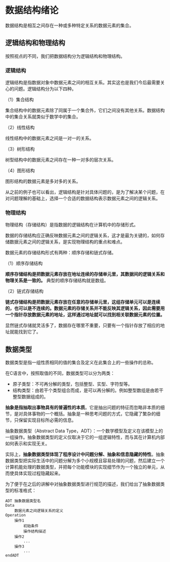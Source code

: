# 数据结构绪论

<!-- toc -->

数据结构是相互之间存在一种或多种特定关系的数据元素的集合。

## 逻辑结构和物理结构

按照视点的不同，我们把数据结构分为逻辑结构和物理结构。

### 逻辑结构

逻辑结构是指数据对象中数据元素之间的相互关系。其实这也是我们今后最需要关心的问题。逻辑结构分为以下四种。

（1）集合结构

集合结构中的数据元素除了同属于一个集合外，它们之间没有其他关系。数据结构中的集合关系就类似于数学中的集合。

（2）线性结构

线性结构中的数据元素之间是一对一的关系。

（3）树形结构

树型结构中的数据元素之间存在一种一对多的层次关系。

（4）图形结构

图形结构的数据元素是多对多的关系。

从之前的例子也可以看出，逻辑结构是针对具体问题的，是为了解决某个问题，在对问题理解的基础上，选择一个合适的数据结构表示数据元素之间的逻辑关系。

### 物理结构

物理结构（存储结构）是指数据的逻辑结构在计算机中的存储形式。

数据的存储结构应正确反映数据元素之间的逻辑关系，这才是最为关键的，如何存储数据元素之间的逻辑关系，是实现物理结构的重点和难点。

数据元素的存储结构形式有两种：顺序存储和链式存储。

（1）顺序存储结构

**顺序存储结构是把数据元素存放在地址连续的存储单元里，其数据间的逻辑关系和物理关系是一致的。** 典型的顺序存储结构就是数组。

（2）链式存储结构

**链式存储结构是把数据元素存放在任意的存储单元里，这组存储单元可以是连续的，也可以是不连续的。数据元素的存储关系并不能反映其逻辑关系，因此需要用一个指针存放数据元素的地址，这样通过地址就可以找到相关联数据元素的位置。**

显然链式存储就灵活多了，数据存在哪里不重要，只要有一个指针存放了相应的地址就能找到它了。

## 数据类型

数据类型是指一组性质相同的值的集合及定义在此集合上的一些操作的总称。

在C语言中，按照取值的不同，数据类型可以分为两类：

- 原子类型：不可再分解的类型，包括整型、实型、字符型等。
- 结构类型：由若干个类型组合而成，是可以再分解的。例如整型数组是由若干整型数据组成的。

**抽象是指抽取出事物具有的普遍性的本质**。它是抽出问题的特征而忽略非本质的细节，是对具体事物的一个概括。抽象是一种思考问题的方式，它隐藏了繁杂的细节，只保留实现目标所必需的信息。 

抽象数据类型（Abstract Data Type，ADT）：一个数学模型及定义在该模型上的一组操作。抽象数据类型的定义仅取决于它的一组逻辑特性，而与其在计算机内部如何表示和实现无关。

实际上，**抽象数据类型体现了程序设计中问题分解、抽象和信息隐藏的特性**。抽象数据类型把实际生活中的问题分解为多个小规模且容易处理的问题，然后建立一个计算机能处理的数据类型，并把每个功能模块的实现细节作为一个独立的单元，从而使具体实现过程隐藏起来。

为了便于在之后的讲解中对抽象数据类型进行规范的描述，我们给出了抽象数据类型的标准格式：

```
ADT 抽象数据类型名
Data
	数据元素之间逻辑关系的定义
Operation
	操作1
		初始条件
		操作结构描述
	操作2
		...
	操作3
		...
endADT
```






